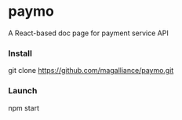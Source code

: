 # paymo
A React-based doc page for payment service API

### Install
git clone https://github.com/magalliance/paymo.git

### Launch
npm start
